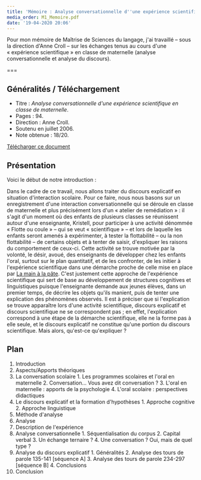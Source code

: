 ```yaml
---
title: 'Mémoire : Analyse conversationnelle d''une expérience scientifique en classe de maternelle'
media_order: M1_Memoire.pdf
date: '19-04-2020 20:06'
---
```


Pour mon mémoire de Maîtrise de Sciences du langage, j'ai travaillé –&nbsp;sous la direction d'Anne Croll&nbsp;– sur les échanges tenus au cours d'une «&nbsp;expérience scientifique&nbsp;» en classe de maternelle (analyse conversationnelle et analyse du discours).

===

## Généralités / Téléchargement

- Titre&nbsp;: _Analyse conversationnelle d'une expérience scientifique en classe de maternelle_.
- Pages&nbsp;: 94.
- Direction&nbsp;: Anne Croll.
- Soutenu en juillet 2006.
- Note obtenue&nbsp;: 18/20.
  
[Télécharger ce document](M1_Memoire.pdf)

## Présentation

Voici le début de notre introduction&nbsp;:

Dans le cadre de ce travail, nous allons traiter du discours explicatif en situation d'interaction scolaire. Pour ce faire, nous nous basons sur un enregistrement d'une interaction conversationnelle qui se déroule en classe de maternelle et plus précisément lors d'un «&nbsp;atelier de remédiation&nbsp;»&nbsp;: il s'agit d'un moment où des enfants de plusieurs classes se réunissent autour d'une enseignante, Kristell, pour participer à une activité dénommée «&nbsp;Flotte ou coule&nbsp;» – qui se veut «&nbsp;scientifique&nbsp;» – et lors de laquelle les enfants seront amenés à expérimenter, à tester la flottabilité – ou la non flottabilité – de certains objets et à tenter de saisir, d'expliquer les raisons du comportement de ceux-ci. Cette activité se trouve motivée par la volonté, le désir, avoué, des enseignants de développer chez les enfants l'oral, surtout sur le plan quantitatif, et de les confronter, de les initier à l'expérience scientifique dans une démarche proche de celle mise en place par [La main à la pâte](http://www.lamap.fr/). C'est justement cette approche de l'expérience scientifique qui sert de base au développement de structures cognitives et linguistiques puisque l'enseignante demande aux jeunes élèves, dans un premier temps, de décrire les objets qu'ils manient, puis de tenter une explication des phénomènes observés. Il est à préciser que si l'explication se trouve apparaître lors d'une activité scientifique, discours explicatif et discours scientifique ne se correspondent pas&nbsp;; en effet, l'explication correspond à une étape de la démarche scientifique, elle ne la forme pas à elle seule, et le discours explicatif ne constitue qu'une portion du discours scientifique. Mais alors, qu'est-ce qu'expliquer&nbsp;?

## Plan

1. Introduction
2. Aspects/Apports théoriques
  1. La conversation scolaire
    1. Les programmes scolaires et l'oral en maternelle
    2. Conversation… Vous avez dit conversation ?
    3. L'oral en maternelle&nbsp;: apports de la psychologie
    4. L'oral scolaire&nbsp;: perspectives didactiques
  2. Le discours explicatif et la formation d'hypothèses
    1. Approche cognitive
    2. Approche linguistique
  3. Méthode d'analyse
3. Analyse
  1. Description de l'expérience
  2. Analyse conversationnelle
    1. Séquentialisation du corpus
    2. Capital verbal
    3. Un échange ternaire ?
    4. Une conversation ? Oui, mais de quel type ?
  3. Analyse du discours explicatif
    1. Généralités
    2. Analyse des tours de parole 135-141 \[séquence A\]
    3. Analyse des tours de parole 234-297 \[séquence B\]
    4. Conclusions
4. Conclusion